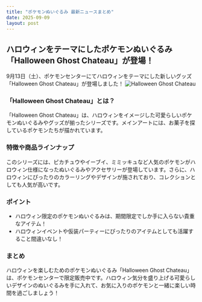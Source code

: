 ```yaml
---
title: "ポケモンぬいぐるみ 最新ニュースまとめ"
date: 2025-09-09
layout: post
---
```


## ハロウィンをテーマにしたポケモンぬいぐるみ「Halloween Ghost Chateau」が登場！

9月13日（土）、ポケモンセンターにてハロウィンをテーマにした新しいグッズ「Halloween Ghost Chateau」が登場しました！
![Halloween Ghost Chateau](https://www.pokemon.co.jp/goods/2025/09/250905_to01.jpg)

### 「Halloween Ghost Chateau」とは？
「Halloween Ghost Chateau」は、ハロウィンをイメージした可愛らしいポケモンぬいぐるみやグッズが揃ったシリーズです。メインアートには、お菓子を探しているポケモンたちが描かれています。

### 特徴や商品ラインナップ
このシリーズには、ピカチュウやイーブイ、ミミッキュなど人気のポケモンがハロウィン仕様になったぬいぐるみやアクセサリーが登場しています。さらに、ハロウィンにぴったりのカラーリングやデザインが施されており、コレクションとしても人気が高いです。

### ポイント
- ハロウィン限定のポケモンぬいぐるみは、期間限定でしか手に入らない貴重なアイテム！
- ハロウィンイベントや仮装パーティーにぴったりのアイテムとしても活躍すること間違いなし！

### まとめ
ハロウィンを楽しむためのポケモンぬいぐるみ「Halloween Ghost Chateau」は、ポケモンセンターで限定販売中です。ハロウィン気分を盛り上げる可愛らしいデザインのぬいぐるみを手に入れて、お気に入りのポケモンと一緒に楽しい時間を過ごしましょう！